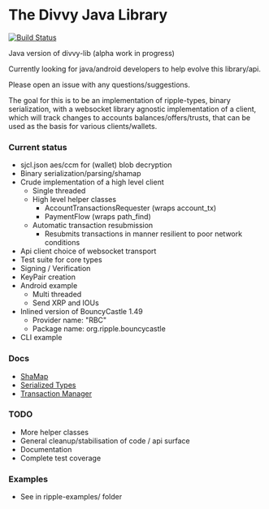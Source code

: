 The Divvy Java Library
===============

[![Build Status](https://travis-ci.org/xdv/divvy-lib-java.png?branch=master)](https://travis-ci.org/xdv/divvy-lib-java)

Java version of divvy-lib (alpha work in progress)

Currently looking for java/android developers to help evolve this library/api.

Please open an issue with any questions/suggestions.

The goal for this is to be an implementation of ripple-types, binary
serialization, with a websocket library agnostic implementation of a client,
which will track changes to accounts balances/offers/trusts, that can be used as
the basis for various clients/wallets.

### Current status
  
  - sjcl.json aes/ccm for (wallet) blob decryption
  - Binary serialization/parsing/shamap
  - Crude implementation of a high level client
    - Single threaded
    - High level helper classes
      - AccountTransactionsRequester (wraps account_tx)
      - PaymentFlow (wraps path_find)
    - Automatic transaction resubmission
      - Resubmits transactions in manner resilient to poor network conditions
  - Api client choice of websocket transport
  - Test suite for core types
  - Signing / Verification
  - KeyPair creation
  - Android example
    - Multi threaded
    - Send XRP and IOUs
  - Inlined version of BouncyCastle 1.49
    - Provider name: "RBC"
    - Package name: org.ripple.bouncycastle
  - CLI example

### Docs

  - [ShaMap](divvy-core/src/main/java/com/divvy/core/types/shamap/README.md)
  - [Serialized Types](divvy-core/README.md)
  - [Transaction Manager](divvy-client/src/main/java/com/divvy/client/transactions/README.md)

### TODO
  - More helper classes
  - General cleanup/stabilisation of code / api surface
  - Documentation
  - Complete test coverage

### Examples

  - See in ripple-examples/ folder
